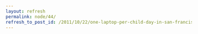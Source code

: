 ```yaml
---
layout: refresh
permalink: node/44/
refresh_to_post_id: /2011/10/22/one-laptop-per-child-day-in-san-francisco
---
```

